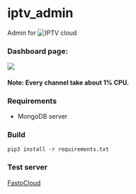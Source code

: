 # iptv_admin
Admin for ![IPTV cloud](https://github.com/fastogt/iptv)

### Dashboard page:
![](http://fastocloud.com/static/images/dashboard.png)

#### Note: Every channel take about 1% CPU.

### Requirements
<ul>
<li>MongoDB server</li>
</ul>

### Build
`pip3 install -r requirements.txt`

### Test server
[FastoCloud](http://fastocloud.com)
